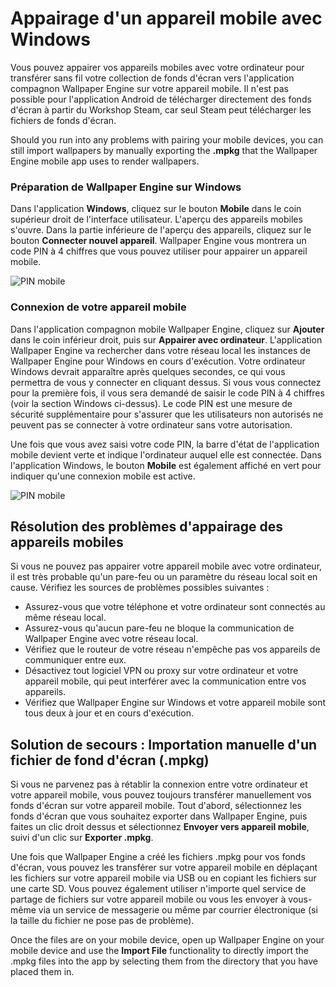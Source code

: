 # Appairage d'un appareil mobile avec Windows

Vous pouvez appairer vos appareils mobiles avec votre ordinateur pour transférer sans fil votre collection de fonds d'écran vers l'application compagnon Wallpaper Engine sur votre appareil mobile. Il n'est pas possible pour l'application Android de télécharger directement des fonds d'écran à partir du Workshop Steam, car seul Steam peut télécharger les fichiers de fonds d'écran.

Should you run into any problems with pairing your mobile devices, you can still import wallpapers by manually exporting the **.mpkg** that the Wallpaper Engine mobile app uses to render wallpapers.

### Préparation de Wallpaper Engine sur Windows

Dans l'application **Windows**, cliquez sur le bouton **Mobile** dans le coin supérieur droit de l'interface utilisateur. L'aperçu des appareils mobiles s'ouvre. Dans la partie inférieure de l'aperçu des appareils, cliquez sur le bouton **Connecter nouvel appareil**. Wallpaper Engine vous montrera un code PIN à 4 chiffres que vous pouvez utiliser pour appairer un appareil mobile.

![PIN mobile](/img/faq/mobile_pin.gif)

### Connexion de votre appareil mobile

Dans l'application compagnon mobile Wallpaper Engine, cliquez sur **Ajouter** dans le coin inférieur droit, puis sur **Appairer avec ordinateur**. L'application Wallpaper Engine va rechercher dans votre réseau local les instances de Wallpaper Engine pour Windows en cours d'exécution. Votre ordinateur Windows devrait apparaître après quelques secondes, ce qui vous permettra de vous y connecter en cliquant dessus. Si vous vous connectez pour la première fois, il vous sera demandé de saisir le code PIN à 4 chiffres (voir la section Windows ci-dessus). Le code PIN est une mesure de sécurité supplémentaire pour s'assurer que les utilisateurs non autorisés ne peuvent pas se connecter à votre ordinateur sans votre autorisation.

Une fois que vous avez saisi votre code PIN, la barre d'état de l'application mobile devient verte et indique l'ordinateur auquel elle est connectée. Dans l'application Windows, le bouton **Mobile** est également affiché en vert pour indiquer qu'une connexion mobile est active.

![PIN mobile](/img/faq/mobile_pair.gif)

## Résolution des problèmes d'appairage des appareils mobiles

Si vous ne pouvez pas appairer votre appareil mobile avec votre ordinateur, il est très probable qu'un pare-feu ou un paramètre du réseau local soit en cause. Vérifiez les sources de problèmes possibles suivantes :

* Assurez-vous que votre téléphone et votre ordinateur sont connectés au même réseau local.
* Assurez-vous qu'aucun pare-feu ne bloque la communication de Wallpaper Engine avec votre réseau local.
* Vérifiez que le routeur de votre réseau n'empêche pas vos appareils de communiquer entre eux.
* Désactivez tout logiciel VPN ou proxy sur votre ordinateur et votre appareil mobile, qui peut interférer avec la communication entre vos appareils.
* Vérifiez que Wallpaper Engine sur Windows et votre appareil mobile sont tous deux à jour et en cours d'exécution.

## Solution de secours : Importation manuelle d'un fichier de fond d'écran (.mpkg)

Si vous ne parvenez pas à rétablir la connexion entre votre ordinateur et votre appareil mobile, vous pouvez toujours transférer manuellement vos fonds d'écran sur votre appareil mobile. Tout d'abord, sélectionnez les fonds d'écran que vous souhaitez exporter dans Wallpaper Engine, puis faites un clic droit dessus et sélectionnez **Envoyer vers appareil mobile**, suivi d'un clic sur **Exporter .mpkg**.

Une fois que Wallpaper Engine a créé les fichiers .mpkg pour vos fonds d'écran, vous pouvez les transférer sur votre appareil mobile en déplaçant les fichiers sur votre appareil mobile via USB ou en copiant les fichiers sur une carte SD. Vous pouvez également utiliser n'importe quel service de partage de fichiers sur votre appareil mobile ou vous les envoyer à vous-même via un service de messagerie ou même par courrier électronique (si la taille du fichier ne pose pas de problème).

Once the files are on your mobile device, open up Wallpaper Engine on your mobile device and use the **Import File** functionality to directly import the .mpkg files into the app by selecting them from the directory that you have placed them in.